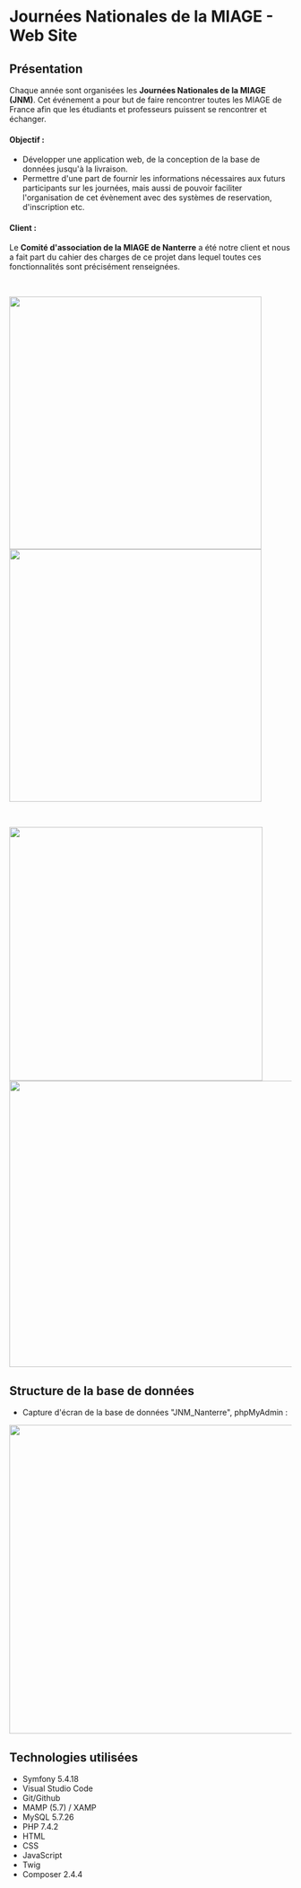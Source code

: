 <h1 > Journées Nationales de la MIAGE - Web Site </h1>

## Présentation
Chaque année sont organisées les **Journées Nationales de la MIAGE (JNM)**. Cet événement a pour but de faire rencontrer toutes les MIAGE de France afin que les
étudiants et professeurs puissent se rencontrer et échanger.
<br><h4>Objectif : </h4>
- Développer une application web, de la conception de la base de données jusqu'à la livraison. <br> 
- Permettre d'une part de fournir les informations nécessaires aux futurs participants sur les journées, mais aussi de pouvoir faciliter l'organisation de cet évènement avec des systèmes de reservation, d'inscription etc. <br>
<h4>Client : </h4>
Le <b>Comité d'association de la MIAGE de Nanterre</b> a été notre client et nous a fait part du cahier des charges de ce projet dans lequel toutes ces fonctionnalités sont précisément renseignées.<br>

<br><p align="" float="left">
  <img width=450 src="https://user-images.githubusercontent.com/73723037/230806682-9240f669-49d1-4b75-83cb-b2bf3e358e37.png">
  <img width=450 src="https://user-images.githubusercontent.com/73723037/230806421-fad90f71-8d04-449a-ac07-8c36ef3a4b74.png">
</p>
<br><p align="" float="left">
  <img width=452 src="https://user-images.githubusercontent.com/73723037/230808034-6c0f28b5-91f1-4932-a0d7-6fbd3833d89e.png">
  <img width=510 src="https://user-images.githubusercontent.com/73723037/230807020-973e4346-dc4d-4fd3-bae1-de791683bd1d.png">
</p>


## Structure de la base de données
- Capture d'écran de la base de données "JNM_Nanterre", phpMyAdmin : 
<p align="center">
  <img width=550 src="https://user-images.githubusercontent.com/73723037/230807187-9213d589-2a32-4955-9b3b-ef840b853539.png">
</p>

## Technologies utilisées
- Symfony 5.4.18
- Visual Studio Code
- Git/Github
- MAMP (5.7) / XAMP
- MySQL 5.7.26
- PHP 7.4.2
- HTML
- CSS
- JavaScript
- Twig
- Composer 2.4.4
